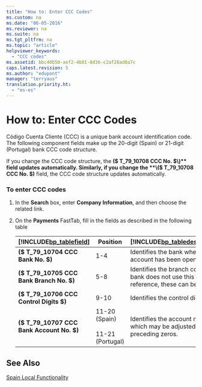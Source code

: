```yaml
---
title: "How to: Enter CCC Codes"
ms.custom: na
ms.date: "06-05-2016"
ms.reviewer: na
ms.suite: na
ms.tgt_pltfrm: na
ms.topic: "article"
helpviewer_keywords: 
  - "CCC codes"
ms.assetid: bbc40b50-aef2-4b81-8d36-c2af28ad0a7c
caps.latest.revision: 5
ms.author: "edupont"
manager: "terryaus"
translation.priority.ht: 
  - "es-es"
---
```

# How to: Enter CCC Codes
Código Cuenta Cliente \(CCC\) is a unique bank account identification code. The following component fields make up the 20\-digit \(Spain\) or 21\-digit \(Portugal\) bank CCC code structure.  
  
 If you change the CCC code structure, the **\($ T\_79\_10708 CCC No. $\)** field updates automatically. Similarly, if you change the **\($ T\_79\_10708 CCC No. $\)** field, the CCC code structure updates automatically.  
  
### To enter CCC codes  
  
1.  In the **Search** box, enter **Company Information**, and then choose the related link.  
  
2.  On the **Payments** FastTab, fill in the fields as described in the following table  
  
    |[!INCLUDE[bp_tablefield](../../ApplicationDesign/includes/bp_tablefield_md.md)]|Position|[!INCLUDE[bp_tabledescription](../../ApplicationDesign/includes/bp_tabledescription_md.md)]|  
    |---------------------------------|--------------|---------------------------------------|  
    |**\($ T\_79\_10704 CCC Bank No. $\)**|1\-4|Identifies the bank where the account has been opened.|  
    |**\($ T\_79\_10705 CCC Bank Branch No. $\)**|5\-8|Identifies the branch code. If the bank does not use this reference, these can be zeros.|  
    |**\($ T\_79\_10706 CCC Control Digits $\)**|9\-10|Identifies the control digits.|  
    |**\($ T\_79\_10707 CCC Bank Account No. $\)**|11\-20 \(Spain\)<br /><br /> 11\-21 \(Portugal\)|Identifies the account number, which may be adjusted with preceding zeros.|  
  
## See Also  
 [Spain Local Functionality](../../LocalFunctionalityForMicrosoftDynamicsNav2016/Spain/spain-local-functionality.md)